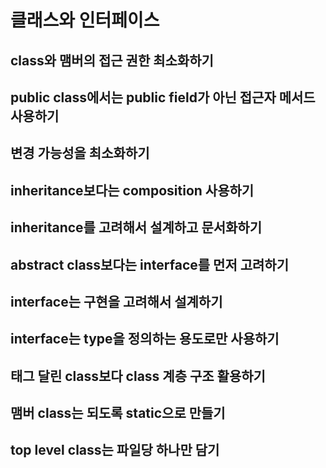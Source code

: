 #   클래스와 인터페이스

##  class와 맴버의 접근 권한 최소화하기

##  public class에서는 public field가 아닌 접근자 메서드 사용하기

##  변경 가능성을 최소화하기

##  inheritance보다는 composition 사용하기

##  inheritance를 고려해서 설계하고 문서화하기

##  abstract class보다는 interface를 먼저 고려하기

##  interface는 구현을 고려해서 설계하기

##  interface는 type을 정의하는 용도로만 사용하기

##  태그 달린 class보다 class 계층 구조 활용하기

##  맴버 class는 되도록 static으로 만들기

##  top level class는 파일당 하나만 담기